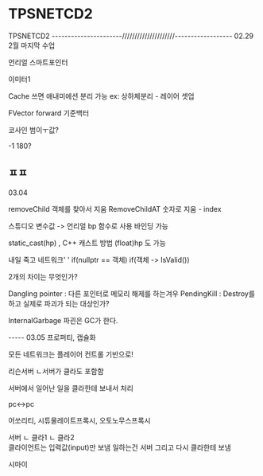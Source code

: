 # TPSNETCD2
TPSNETCD2
----------------------/////////////////////------------------
02.29 2월 마지막 수업

언리얼 스마트포인터

이미터1

Cache 쓰면 애내미에션 분리 가능 ex: 상하체분리  - 레이어 셋업

FVector forward 기준백터

코사인 범이ㅜ값?

-1 180?

ㅍㅍ
-----

03.04

removeChild  객체를 찾아서 지움
RemoveChildAT 숫자로 지움 - index

스튜디오 변수값 -> 언리얼 bp 함수로 사용 바인딩 가능

static_cast<float>(hp) , C++ 캐스트 방법 
(float)hp 도 가능

내일 죽고 네트워크'
'
if(nullptr == 객체)
if(객체 -> IsValid())

2개의 차이는 무엇인가?

Dangling pointer : 다른 포인터로 메모리 해제를 하는겨우
PendingKill : Destroy를 하고 실제로 파괴가 되는 대상인가?

InternalGarbage 파괸은 GC가 한다.

----- 03.05
프로퍼티, 캡슐화

모든 네트워크는 플레이어 컨트롤 기반으로!

리슨서버
ㄴ서버가 클라도 포함함

서버에서 일어난 일을 클라한테 보내서 처리 

pc<->pc

어쏘리티, 시튜물레이트프록시, 오토노무스프록시

서버 ㄴ 클라1
      ㄴ 클라2   
 클라이언트는 입력값(input)만 보냄
일하는건 서버 그리고 다시 클라한테 보냄

시마이